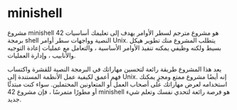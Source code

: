 # minishell
مشروع minishell 42 هو مشروع مترجم لسطر الأوامر يهدف إلى تعليمك أساسيات برمجة shell النصية وواجهات سطر أوامر Unix. يتطلب المشروع منك تطوير هيكل بسيط ولكنه وظيفي يمكنه تنفيذ الأوامر الأساسية ، والتعامل مع عمليات إعادة التوجيه والأنابيب ، وإدارة العمليات.

يعد هذا المشروع طريقة رائعة لتحسين مهاراتك في البرمجة النصية للقشرة واكتساب فهم أعمق لكيفية عمل الأنظمة المستندة إلى Unix. إنه أيضًا مشروع ممتع ومجزٍ يمكنك استخدامه لعرض مهاراتك على أصحاب العمل أو المتعاونين المحتملين. سواء كنت مبتدئًا أو مطورًا متمرسًا ، فإن مشروع 42 minishell هو فرصة رائعة لتحدي نفسك وتعلم شيء جديد.
